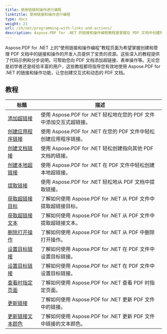 ```yaml
---
title: 使用链接和操作进行编程
linktitle: 使用链接和操作进行编程
type: docs
weight: 21
url: /zh/net/programming-with-links-and-actions/
description: Aspose.PDF for .NET 的链接和操作编程教程是掌握在 PDF 文档中创建和管理交互式链接的综合资源。
---
```

Aspose.PDF for .NET 上的“使用链接和操作编程”教程页面为希望掌握创建和管理 PDF 文档中的链接和操作的开发人员提供了宝贵的资源。这些深入的教程提供了代码示例和分步说明，可帮助您向 PDF 文档添加超链接、表单操作等。无论您是初学者还是经验丰富的用户，这些教程都将指导您有效地使用 Aspose.PDF for .NET 的链接和操作功能，让您创建交互式和动态的 PDF 文档。

## 教程
| 标题 | 描述 |
| --- | --- | 
| [添加超链接](./add-hyperlink/) | 使用 Aspose.PDF for .NET 轻松地在您的 PDF 文件中添加交互式超链接。 |  
| [创建应用程序链接](./create-application-link/) | 使用 Aspose.PDF for .NET 在您的 PDF 文件中轻松创建应用程序链接。 |  
| [创建文档链接](./create-document-link/) | 使用 Aspose.PDF for .NET 轻松创建指向其他 PDF 文档的链接。 |  
| [创建本地超链接](./create-local-hyperlink/) | 使用 Aspose.PDF for .NET 在 PDF 文件中轻松创建本地超链接。 |  
| [提取链接](./extract-links/) | 使用 Aspose.PDF for .NET 轻松地从 PDF 文档中提取链接。 |  
| [获取超链接目标](./get-hyperlink-destinations/) | 了解如何使用 Aspose.PDF for .NET 从 PDF 文件中提取超链接目标。 |  
| [获取超链接文本](./get-hyperlink-text/) | 了解如何使用 Aspose.PDF for .NET 从 PDF 文件中提取超链接文本。 |  
| [删除打开操作](./remove-open-action/) | 了解如何使用 Aspose.PDF for .NET 从 PDF 中删除打开操作。 |  
| [设置目标链接](./set-destination-link/) | 了解如何使用 Aspose.PDF for .NET 在 PDF 文件中设置目标链接。 |  
| [设置目标链接](./set-target-link/) | 了解如何使用 Aspose.PDF for .NET 在 PDF 文件中设置目标链接。 |  
| [查看时指定页面](./specify-page-when-viewing/) | 了解如何使用 Aspose.PDF for .NET 查看 PDF 时指定页面。 |  
| [更新链接](./update-links/) | 了解如何使用 Aspose.PDF for .NET 更新 PDF 文件中的链接。 |  
| [更新链接文本颜色](./update-link-text-color/) | 了解如何使用 Aspose.PDF for .NET 更新 PDF 文件中链接的文本颜色。 |  